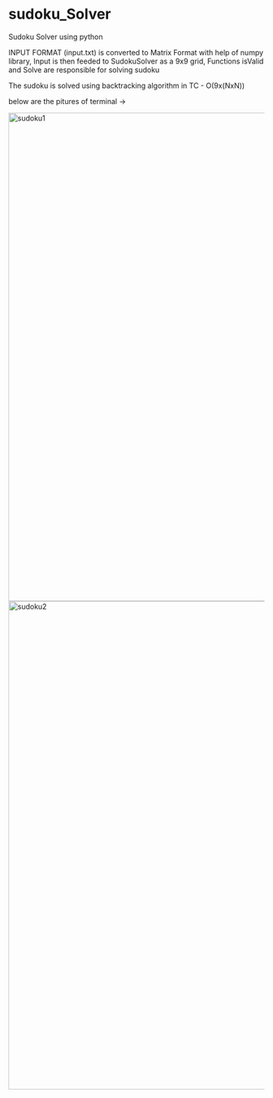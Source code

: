 # sudoku_Solver
Sudoku Solver using python

INPUT FORMAT (input.txt) is converted to Matrix Format with help of numpy library,
Input is then feeded to SudokuSolver as a 9x9 grid,
Functions isValid and Solve are responsible for solving sudoku

The sudoku is solved using backtracking algorithm in TC - O(9x(NxN))

below are the pitures of terminal -> 


<img width="960" alt="sudoku1" src="https://user-images.githubusercontent.com/114729861/193247947-e9417558-6265-49fa-9ccb-fe6edfb27310.png">


<img width="960" alt="sudoku2" src="https://user-images.githubusercontent.com/114729861/193247830-afd5d2f6-9e35-472f-923d-109f26557831.png">
